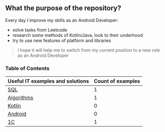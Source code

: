 ## What the purpose of the repository?

Every day I improve my skills as an Android Developer:
- solve tasks from Leetcode
- research some methods of Kotlin/Java, look to their underhood
- try to use new features of platform and libraries

> I hope it will help me to switch from my current position to a new role as an Android Developer


### Table of Contents
| Useful IT examples and solutions              | Count of examples  |
| --------------------------------------------- | ------------------ |
| [SQL](documents/sql.md)                       | 1                  |
| [Algorithms](documents/algorithm.md)          | 1                  |
| [Kotlin](documents/kotlin.md)                 | 0                  |
| [Android](documents/android.md)               | 0                  |
| [1C](documents/oneS.md)                       | 1                  |